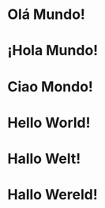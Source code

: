 # <b>Olá Mundo!</b>
# <b>¡Hola Mundo!</b>
# <b>Ciao Mondo!</b>
# <b>Hello World!</b>
# <b>Hallo Welt!</b>
# <b>Hallo Wereld!</b>
